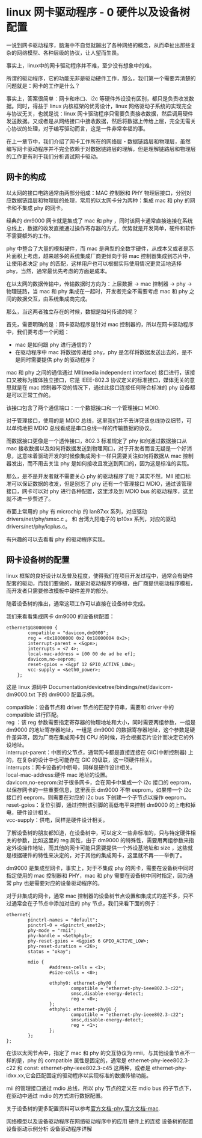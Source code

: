 # linux 网卡驱动程序 - 0 硬件以及设备树配置
一说到网卡驱动程序，脑海中不自觉就蹦出了各种网络的概念，从而牵扯出那些复杂的网络模型、各种层级的协议，让人望而生畏。  

事实上，linux中的网卡驱动程序并不难，至少没有想象中的难。  

所谓的驱动程序，它的功能无非是驱动硬件工作，那么，我们第一个需要弄清楚的问题就是：网卡的工作是什么？

事实上，答案很简单：网卡和串口、i2c 等硬件外设没有区别，都只是负责收发数据。同时，得益于 linux 内核框架的优秀设计，linux 网络驱动子系统的实现完全与协议无关，也就是说：linux 网卡驱动程序只需要负责接收数据，然后调用硬件发送数据。又或者是从网络接口中接收数据，然后将数据上传给上层，完全无需关心协议的处理，对于编写驱动而言，这是一件非常幸福的事。  

在上一章节中，我们介绍了网卡工作所在的网络层 - 数据链路层和物理层，虽然编写网卡驱动程序并不完全依赖于对数据链路层的理解，但是理解链路层和物理层的工作更有利于我们分析调试网卡驱动。  


## 网卡的构成
以太网的接口电路通常由两部分组成：MAC 控制器和 PHY 物理层接口，分别对应数据链路层和物理层的处理，常用的以太网卡分为两种：集成 mac 和 phy 的网卡和不集成 phy 的网卡。  

经典的 dm9000 网卡就是集成了 mac 和 phy ，同时该网卡通常直接连接在系统总线上，数据的收发直接通过操作寄存器的方式，优势就是开发简单，硬件和软件不需要额外的工作。

phy 中整合了大量的模拟硬件，而 mac 是典型的全数字硬件，从成本又或者是芯片面积上考虑，越来越多的系统集成厂商更倾向于将 mac 控制器集成到芯片中，让使用者决定 phy 的匹配，这样用户也可以根据实际使用情况更灵活地选择 phy，当然，通常最优先考虑的方面是成本。  

在以太网的数据传输中，传输数据时方向为：上层数据 -> mac 控制器 -> phy -> 物理链路，当 mac 和 phy 集成在一起时，开发者完全不需要考虑 mac 和 phy 之间的数据交互，由系统集成商完成。   

那么，当这两者独立存在的时候，数据是如何传递的呢？  

首先，需要明确的是：网卡驱动程序是针对 mac 控制器的，所以在网卡驱动程序中，我们要考虑一个问题：
* mac 是如何跟 phy 进行通信的？  
* 在驱动程序中 mac 将数据传递给 phy，phy 是怎样将数据发送出去的，是不是同时需要提供 phy 的驱动程序？  

mac 和 phy 之间的通信通过 MII(media independent interface) 接口进行，该接口又被称为媒体独立接口，它是 IEEE-802.3 协议定义的标准接口，媒体无关的意思就是在 mac 控制器不变的情况下，通过此接口连接任何符合标准的 phy 设备都是可以正常工作的。  

该接口包含了两个通信端口：一个数据接口和一个管理接口 MDIO.  

对于管理接口，使用的是 MDIO 总线，这里我们并不去详究该总线协议细节，可以单纯地把 MDIO 总线看成是串口总线一样的传输数据的协议。  

而数据接口更像是一个透传接口，802.3 标准规定了 phy 如何通过数据接口从 mac 接收数据以及如何将数据发送到物理网口，对于开发者而言无疑是一个好消息，这意味着驱动开发的时候像集成网卡一样只需要关注如何将数据从 mac 控制器发出，而不用去关注 phy 是如何接收且发送到网口的，因为这是标准的实现。  

那么，是不是开发者就不需要关心 phy 的驱动程序了呢？其实不然，MII 接口标准可以保证数据的收发，但是别忘了 phy 还有一个管理接口 MDIO，通过该管理接口，网卡可以对 phy 进行各种配置，这里涉及到 MDIO bus 的驱动程序，这里就不进一步赘述了。  

市面上常用的 phy 有 microchip 的 lan87xx 系列，对应驱动 drivers/net/phy/smsc.c 。
和 台湾九阳电子的 ip10xx 系列，对应的驱动 drivers/net/phy/icplus.c。  

有兴趣的可以去看看 phy 的驱动程序实现。  




## 网卡设备树的配置
linux 框架的良好设计以及普及程度，使得我们在项目开发过程中，通常会有硬件配套的驱动，而我们要做的，就是对驱动程序的移植，由厂商提供驱动程序模板，而开发者只需要修改模板中硬件差异的部分。   

随着设备树的推出，通常这项工作可以直接在设备树中完成。  

我们来看看集成网卡 dm9000 的设备树配置：

```
ethernet@18000000 {
		compatible = "davicom,dm9000";
		reg = <0x18000000 0x2 0x18000004 0x2>;
		interrupt-parent = <&gpn>;
		interrupts = <7 4>;
		local-mac-address = [00 00 de ad be ef];
		davicom,no-eeprom;
		reset-gpios = <&gpf 12 GPIO_ACTIVE_LOW>;
		vcc-supply = <&eth0_power>;
	};
```
这是 linux 源码中 Documentation/devicetree/bindings/net/davicom-dm9000.txt 下的 dm9000 配置示例。  

compatible：设备节点和 driver 节点的匹配字符串，需要和 driver 中的 compatible 进行匹配。  
reg ：该 reg 参数需要指定寄存器的物理地址和大小，同时需要两组参数，一组是 dm9000 的地址寄存器地址，一组是 dm9000 的数据寄存器地址，这个参数是硬件差异项，因为厂商在集成网卡到 CPU 的时候，将会根据芯片设计而决定它的外设地址。  
interrupt-parent：中断的父节点，通常网卡都是直接连接在 GIC(中断控制器) 上的，在复杂的设计中也可能存在 GIC 的级联，这一项硬件相关。  
interrupts：网卡设备的中断号，同样是硬件设计相关。  
local-mac-address:硬件 mac 地址的设置。  
davicom,no-eeprom:对于很多网卡，会在网卡中集成一个 i2c 接口的 eeprom，以保存网卡的一些重要信息，这里表示 dm9000 不带 eeprom，如果带一个 i2c 接口的 eeprom，则需要在对应的 i2c bus 下创建一个子节点以操作 eeprom。  
reset-gpios：复位引脚，通过控制该引脚的高低电平来控制 dm9000 的上电和掉电，硬件设计相关。  
vcc-supply：供电，同样是硬件设计相关。

了解设备树的朋友都知道，在设备树中，可以定义一些非标准的，只与特定硬件相关的参数，比如这里的 reg 属性，由于 dm9000 的特殊性，需要用两组参数来指定外设操作地址，而其他的网卡可能只需要提供一个外设基地址和 size ，这些就是根据硬件的特性来决定的，对于其他的集成网卡，这里就不再一一举例了。

dm9000 是集成型网卡，事实上，对于不集成 phy 的网卡，需要在设备树中同时指定使用的 mac 控制器和 PHY，mac 和 phy 需要在设备树中同时指定，因为通常 phy 也是需要对应的设备驱动程序的。  

对于非集成的网卡，通常 mac 控制器的设备树节点设置和集成式的差不多，只不过通常会在子节点中添加对应的 phy 节点，我们来看下面的例子：

```
ethernet{
        pinctrl-names = "default";
        pinctrl-0 = <&pinctrl_enet2>;
        phy-mode = "rmii";
        phy-handle = <&ethphy1>;
        phy-reset-gpios = <&gpio5 6 GPIO_ACTIVE_LOW>;
        phy-reset-duration = <26>;
        status = "okay";

        mdio {
                #address-cells = <1>;
                #size-cells = <0>;

                ethphy0: ethernet-phy@0 {
                        compatible = "ethernet-phy-ieee802.3-c22";
                        smsc,disable-energy-detect;
                        reg = <0>;
                };
                ethphy1: ethernet-phy@1 {
                        compatible = "ethernet-phy-ieee802.3-c22";
                        smsc,disable-energy-detect;
                        reg = <1>;
                };
        };
};

```
在该以太网节点中，指定了 mac 和 phy 的交互协议为 rmii，与其他设备节点不一样的是，phy 的 compatible 属性是固定的，通常是 ethernet-phy-ieee802.3-c22 和 const: ethernet-phy-ieee802.3-c45 这两种，或者是 ethernet-phy-idxx.xx,它会匹配固定的驱动程序以实现标准的数据传输功能。  

mii 的管理接口通过 mdio 总线，所以 phy 节点的定义在 mdio bus 的子节点下，在驱动中通过 mdio 的方式进行数据配置。  

关于设备树的更多配置资料可以参考[官方文档-phy](https://github.com/torvalds/linux/blob/master/Documentation/devicetree/bindings/net/ethernet-phy.yaml),[官方文档-mac](https://github.com/torvalds/linux/blob/master/Documentation/devicetree/bindings/net/ethernet-controller.yaml).











网络模型以及设备驱动程序在网络驱动程序中的应用
硬件上的连接
设备树的配置
设备驱动示例分析
设备驱动程序详解


















